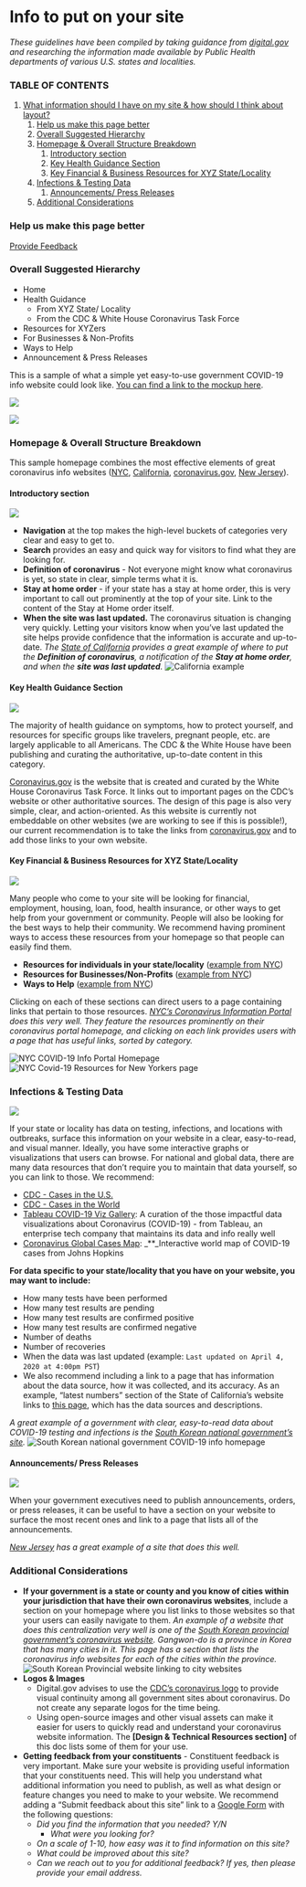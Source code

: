# Info to put on your site



_These guidelines have been compiled by taking guidance from_ [_digital.gov_](https://digital.gov/resources/coronavirus-covid19-guidance-for-us-government/?dg) _and researching the information made available by Public Health departments of various U.S. states and localities._

### TABLE OF CONTENTS <a id="table-of-contents"></a>

1. [What information should I have on my site & how should I think about layout?](https://covid-websites.usdigitalresponse.org//what-info/what-info.html#what-information-should-i-have-on-my-site--how-should-i-think-about-layout)
   1. [Help us make this page better](https://covid-websites.usdigitalresponse.org//what-info/what-info.html#help-us-make-this-page-better)
   2. [Overall Suggested Hierarchy](https://covid-websites.usdigitalresponse.org//what-info/what-info.html#overall-suggested-hierarchy)
   3. [Homepage & Overall Structure Breakdown](https://covid-websites.usdigitalresponse.org//what-info/what-info.html#homepage--overall-structure-breakdown)
      1. [Introductory section](https://covid-websites.usdigitalresponse.org//what-info/what-info.html#introductory-section)
      2. [Key Health Guidance Section](https://covid-websites.usdigitalresponse.org//what-info/what-info.html#key-health-guidance-section)
      3. [Key Financial & Business Resources for XYZ State/Locality](https://covid-websites.usdigitalresponse.org//what-info/what-info.html#key-financial--business-resources-for-xyz-statelocality)
   4. [Infections & Testing Data](https://covid-websites.usdigitalresponse.org//what-info/what-info.html#infections--testing-data)
      1. [Announcements/ Press Releases](https://covid-websites.usdigitalresponse.org//what-info/what-info.html#announcements-press-releases)
   5. [Additional Considerations](https://covid-websites.usdigitalresponse.org//what-info/what-info.html#additional-considerations)

### Help us make this page better <a id="help-us-make-this-page-better"></a>

[Provide Feedback](https://airtable.com/shrhIGZLVYi7eqOv5)

### Overall Suggested Hierarchy <a id="overall-suggested-hierarchy"></a>

* Home
* Health Guidance
  * From XYZ State/ Locality
  * From the CDC & White House Coronavirus Task Force
* Resources for XYZers
* For Businesses & Non-Profits
* Ways to Help
* Announcement & Press Releases

This is a sample of what a simple yet easy-to-use government COVID-19 info website could look like. [You can find a link to the mockup here](https://www.figma.com/file/tP0FkObAfTwJ7wpRsAHnbp/USDR%3A-COVID-19-Website-Best-Practices?node-id=12%3A0).

![](https://paper-attachments.dropbox.com/s_AFB08FCF419066C006E599F7596BE2FAB19D791C3F7DE75880CBBC14F3D92746_1586554531926_Screen+Shot+2020-04-10+at+1.54.30+PM.png)

![](https://paper-attachments.dropbox.com/s_AFB08FCF419066C006E599F7596BE2FAB19D791C3F7DE75880CBBC14F3D92746_1586553420209_Screen+Shot+2020-04-10+at+1.58.32+PM.png)

### Homepage & Overall Structure Breakdown <a id="homepage--overall-structure-breakdown"></a>

This sample homepage combines the most effective elements of great coronavirus info websites \([NYC](https://www1.nyc.gov/site/coronavirus/index.page), [California](https://covid19.ca.gov/), [coronavirus.gov](https://www.coronavirus.gov/), [New Jersey](https://covid19.nj.gov/index.html)\).

#### Introductory section <a id="introductory-section"></a>

![](https://paper-attachments.dropbox.com/s_AFB08FCF419066C006E599F7596BE2FAB19D791C3F7DE75880CBBC14F3D92746_1586555579190_image.png)

* **Navigation** at the top makes the high-level buckets of categories very clear and easy to get to.
* **Search** provides an easy and quick way for visitors to find what they are looking for.
* **Definition of coronavirus** - Not everyone might know what coronavirus is yet, so state in clear, simple terms what it is.
* **Stay at home order** - if your state has a stay at home order, this is very important to call out prominently at the top of your site. Link to the content of the Stay at Home order itself.
* **When the site was last updated.** The coronavirus situation is changing very quickly. Letting your visitors know when you’ve last updated the site helps provide confidence that the information is accurate and up-to-date. _The_ [_State of California_](https://covid19.ca.gov/) _provides a great example of where to put the_ _**Definition of coronavirus**, a notification of the_ _**Stay at home order**, and when the_ _**site was last updated**._ ![California example](https://paper-attachments.dropbox.com/s_AFB08FCF419066C006E599F7596BE2FAB19D791C3F7DE75880CBBC14F3D92746_1586388700208_Screen+Shot+2020-04-08+at+3.21.11+PM.png)

#### Key Health Guidance Section <a id="key-health-guidance-section"></a>

![](https://paper-attachments.dropbox.com/s_AFB08FCF419066C006E599F7596BE2FAB19D791C3F7DE75880CBBC14F3D92746_1586564945353_image.png)

The majority of health guidance on symptoms, how to protect yourself, and resources for specific groups like travelers, pregnant people, etc. are largely applicable to all Americans. The CDC & the White House have been publishing and curating the authoritative, up-to-date content in this category.

[Coronavirus.gov](https://www.coronavirus.gov/) is the website that is created and curated by the White House Coronavirus Task Force. It links out to important pages on the CDC’s website or other authoritative sources. The design of this page is also very simple, clear, and action-oriented. As this website is currently not embeddable on other websites \(we are working to see if this is possible!\), our current recommendation is to take the links from [coronavirus.gov](https://www.coronavirus.gov/) and to add those links to your own website.

#### Key Financial & Business Resources for XYZ State/Locality <a id="key-financial--business-resources-for-xyz-statelocality"></a>

![](https://paper-attachments.dropbox.com/s_AFB08FCF419066C006E599F7596BE2FAB19D791C3F7DE75880CBBC14F3D92746_1586564984979_8NGKKeQ6.png)

Many people who come to your site will be looking for financial, employment, housing, loan, food, health insurance, or other ways to get help from your government or community. People will also be looking for the best ways to help their community. We recommend having prominent ways to access these resources from your homepage so that people can easily find them.

* **Resources for individuals in your state/locality** \([example from NYC](https://www1.nyc.gov/site/coronavirus/resources/resources-for-new-yorkers.page)\)
* **Resources for Businesses/Non-Profits** \([example from NYC](https://www1.nyc.gov/site/coronavirus/businesses/businesses-and-nonprofits.page)\)
* **Ways to Help** \([example from NYC](https://www1.nyc.gov/site/coronavirus/ways-to-help/ways-to-help.page)\)

Clicking on each of these sections can direct users to a page containing links that pertain to those resources. [_NYC’s Coronavirus Information Portal_](https://www1.nyc.gov/site/coronavirus/index.page) _does this very well. They feature the resources prominently on their coronavirus portal homepage, and clicking on each link provides users with a page that has useful links, sorted by category._

![NYC COVID-19 Info Portal Homepage](https://paper-attachments.dropbox.com/s_AFB08FCF419066C006E599F7596BE2FAB19D791C3F7DE75880CBBC14F3D92746_1586468900175_Screen+Shot+2020-04-09+at+2.47.34+PM.png) ![NYC Covid-19 Resources for New Yorkers page](https://paper-attachments.dropbox.com/s_AFB08FCF419066C006E599F7596BE2FAB19D791C3F7DE75880CBBC14F3D92746_1586557158971_Screen+Shot+2020-04-10+at+3.19.08+PM.png)

### Infections & Testing Data <a id="infections--testing-data"></a>

![](https://paper-attachments.dropbox.com/s_AFB08FCF419066C006E599F7596BE2FAB19D791C3F7DE75880CBBC14F3D92746_1586557674464_image.png)

If your state or locality has data on testing, infections, and locations with outbreaks, surface this information on your website in a clear, easy-to-read, and visual manner. Ideally, you have some interactive graphs or visualizations that users can browse. For national and global data, there are many data resources that don’t require you to maintain that data yourself, so you can link to those. We recommend:

* [CDC - Cases in the U.S.](https://www.cdc.gov/coronavirus/2019-ncov/cases-updates/cases-in-us.html)
* [CDC - Cases in the World](https://www.cdc.gov/coronavirus/2019-ncov/cases-updates/world-map.html)
* [Tableau COVID-19 Viz Gallery](https://public.tableau.com/en-us/s/covid-19-viz-gallery): A curation of the those impactful data visualizations about Coronavirus \(COVID-19\) - from Tableau, an enterprise tech company that maintains its data and info really well
* [Coronavirus Global Cases Map](https://coronavirus.jhu.edu/map.html): _\*\*_Interactive world map of COVID-19 cases from Johns Hopkins

**For data specific to your state/locality that you have on your website, you may want to include:**

* How many tests have been performed
* How many test results are pending
* How many test results are confirmed positive
* How many test results are confirmed negative
* Number of deaths
* Number of recoveries
* When the data was last updated \(example: `Last updated on April 4, 2020 at 4:00pm PST`\)
* We also recommend including a link to a page that has information about the data source, how it was collected, and its accuracy. As an example, “latest numbers” section of the State of California’s website links to [this page](https://data.chhs.ca.gov/dataset/california-covid-19-hospital-data-and-case-statistics), which has the data sources and descriptions.

_A great_ _example_ _of a government with clear, easy-to-read data about COVID-19 testing and infections is the_ [_South Korean national government’s site_](http://ncov.mohw.go.kr/)_._ ![South Korean national government COVID-19 info homepage](https://paper-attachments.dropbox.com/s_AFB08FCF419066C006E599F7596BE2FAB19D791C3F7DE75880CBBC14F3D92746_1586387910296_Screen+Shot+2020-04-08+at+4.17.29+PM.png)

#### Announcements/ Press Releases <a id="announcements-press-releases"></a>

![](https://paper-attachments.dropbox.com/s_AFB08FCF419066C006E599F7596BE2FAB19D791C3F7DE75880CBBC14F3D92746_1586557964013_image.png)

When your government executives need to publish announcements, orders, or press releases, it can be useful to have a section on your website to surface the most recent ones and link to a page that lists all of the announcements.

[_New Jersey_](https://covid19.nj.gov/index.html) _has a great example of a site that does this well._

### Additional Considerations <a id="additional-considerations"></a>

* **If your government is a state or county and you know of cities within your jurisdiction that have their own coronavirus websites**, include a section on your homepage where you list links to those websites so that your users can easily navigate to them. _An example of a website that does this centralization very well is one of the_ [_South Korean provincial government’s coronavirus website_](https://www.provin.gangwon.kr/covid-19.html)_. Gangwon-do is a province in Korea that has many cities in it. This page has a section that lists the coronavirus info websites for each of the cities within the province._ ![South Korean Provincial website linking to city websites](https://paper-attachments.dropbox.com/s_AFB08FCF419066C006E599F7596BE2FAB19D791C3F7DE75880CBBC14F3D92746_1586559032706_Screen+Shot+2020-04-10+at+3.50.11+PM.png)
* **Logos & Images**
  * Digital.gov advises to use the [CDC’s coronavirus logo](https://phil.cdc.gov/Details.aspx?pid=2871) to provide visual continuity among all government sites about coronavirus. Do not create any separate logos for the time being.
  * Using open-source images and other visual assets can make it easier for users to quickly read and understand your coronavirus website information. The **\[Design & Technical Resources section\]** of this doc lists some of them for your use.
* **Getting feedback from your constituents** - Constituent feedback is very important. Make sure your website is providing useful information that your constituents need. This will help you understand what additional information you need to publish, as well as what design or feature changes you need to make to your website. We recommend adding a “Submit feedback about this site” link to a [Google Form](https://docs.google.com/forms/u/0/?tgif=d) with the following questions:
  * _Did you find the information that you needed? Y/N_
    * _What were you looking for?_
  * _On a scale of 1-10, how easy was it to find information on this site?_
  * _What could be improved about this site?_
  * _Can we reach out to you for additional feedback? If yes, then please provide your email address._

